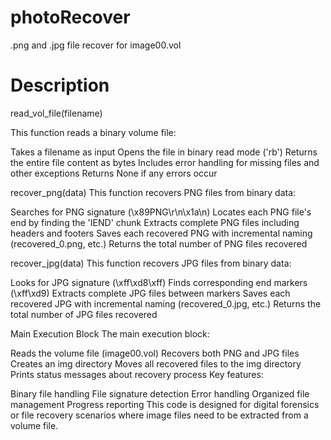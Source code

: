 # photoRecover
.png and .jpg file recover for image00.vol

# Description

read_vol_file(filename)

This function reads a binary volume file:

Takes a filename as input
Opens the file in binary read mode ('rb')
Returns the entire file content as bytes
Includes error handling for missing files and other exceptions
Returns None if any errors occur

recover_png(data)
This function recovers PNG files from binary data:

Searches for PNG signature (\x89PNG\r\n\x1a\n)
Locates each PNG file's end by finding the 'IEND' chunk
Extracts complete PNG files including headers and footers
Saves each recovered PNG with incremental naming (recovered_0.png, etc.)
Returns the total number of PNG files recovered

recover_jpg(data)
This function recovers JPG files from binary data:

Looks for JPG signature (\xff\xd8\xff)
Finds corresponding end markers (\xff\xd9)
Extracts complete JPG files between markers
Saves each recovered JPG with incremental naming (recovered_0.jpg, etc.)
Returns the total number of JPG files recovered

Main Execution Block
The main execution block:

Reads the volume file (image00.vol)
Recovers both PNG and JPG files
Creates an img directory
Moves all recovered files to the img directory
Prints status messages about recovery process
Key features:

Binary file handling
File signature detection
Error handling
Organized file management
Progress reporting
This code is designed for digital forensics or file recovery scenarios where image files need to be extracted from a volume file.
